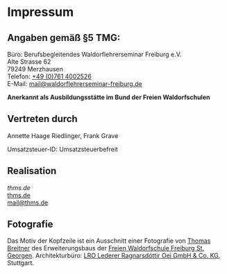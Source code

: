 # Impressum

## Angaben gemäß §5 TMG:

Büro: Berufsbegleitendes Waldorflehrerseminar Freiburg e.V.  
Alte Strasse 62  
79249 Merzhausen  
Telefon: [+49 (0)761 4002526](tel:+497614002526)  
E-Mail: [mail@waldorflehrerseminar-freiburg.de](mail@waldorflehrerseminar-freiburg.de)

**Anerkannt als Ausbildungsstätte im Bund der Freien Waldorfschulen**

## Vertreten durch

Annette Haage Riedlinger, Frank Grave

Umsatzsteuer-ID: Umsatzsteuerbefreit

## Realisation

*thms.de*  
[thms.de](https://thms.de)  
[mail@thms.de](mailto:mail@thms.de)  

## Fotografie

Das Motiv der Kopfzeile ist ein Ausschnitt einer Fotografie von [Thomas Breitner](https://thms.de) des Erweiterungsbaus der [Freien Waldorfschule Freiburg St. Georgen](http://www.waldorfschule-st-georgen.de/). Architekturbüro: [LRO Lederer Ragnarsdóttir Oei GmbH & Co. KG](http://www.archlro.de/), Stuttgart. 
